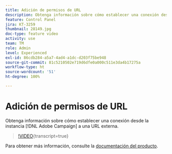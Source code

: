 ```yaml
---
title: Adición de permisos de URL
description: Obtenga información sobre cómo establecer una conexión desde la instancia de Adobe Campaign a una URL externa.
feature: Control Panel
jira: KT-3259
thumbnail: 28149.jpg
doc-type: feature video
activity: use
team: TM
role: Admin
level: Experienced
exl-id: 86cdb284-a5a7-4ad4-a1dc-d203f75be948
source-git-commit: 81c5210502e719d6dfe0a000c511e3da4b17275a
workflow-type: ht
source-wordcount: '51'
ht-degree: 100%

---
```


# Adición de permisos de URL

Obtenga información sobre cómo establecer una conexión desde la instancia [!DNL Adobe Campaign] a una URL externa.

>[!VIDEO](https://video.tv.adobe.com/v/28149?learn=on){transcript=true}

Para obtener más información, consulte la [documentación del producto](https://experienceleague.adobe.com/docs/control-panel/using/performance-monitoring/url-permissions.html?lang=es).
